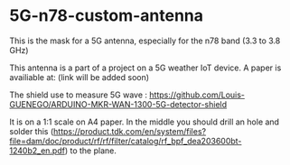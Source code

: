 # 5G-n78-custom-antenna
This is the mask for a 5G antenna, especially for the n78 band (3.3 to 3.8 GHz)

This antenna is a part of a project on a 5G weather IoT device. A paper is availiable at: (link will be added soon)

The shield use to measure 5G wave : https://github.com/Louis-GUENEGO/ARDUINO-MKR-WAN-1300-5G-detector-shield

It is on a 1:1 scale on A4 paper. In the middle you should drill an hole and solder this (https://product.tdk.com/en/system/files?file=dam/doc/product/rf/rf/filter/catalog/rf_bpf_dea203600bt-1240b2_en.pdf) to the plane.
